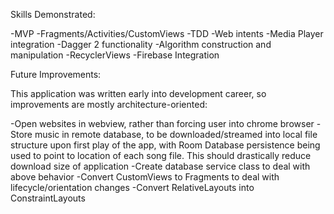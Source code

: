 Skills Demonstrated:

-MVP
-Fragments/Activities/CustomViews
-TDD
-Web intents
-Media Player integration
-Dagger 2 functionality
-Algorithm construction and manipulation
-RecyclerViews
-Firebase Integration

Future Improvements:

This application was written early into development career, so improvements are mostly architecture-oriented:

-Open websites in webview, rather than forcing user into chrome browser
-Store music in remote database, to be downloaded/streamed into local file structure upon first play of the app, with Room Database persistence being used to point to location of each song file. This should drastically reduce download size of application
-Create database service class to deal with above behavior
-Convert CustomViews to Fragments to deal with lifecycle/orientation changes
-Convert RelativeLayouts into ConstraintLayouts
